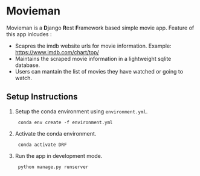 # Movieman
Movieman is a **D**jango **R**est **F**ramework based simple movie app. Feature of this app inlcudes :
- Scapres the imdb website urls for movie information. Example: https://www.imdb.com/chart/top/
- Maintains the scraped movie information in a lightweight sqlite database.
- Users can mantain the list of movies they have watched or going to watch.

## Setup Instructions
1. Setup the conda environment using `environment.yml`.

        conda env create -f environment.yml

2. Activate the conda environment.

        conda activate DRF

3. Run the app in development mode.

        python manage.py runserver
